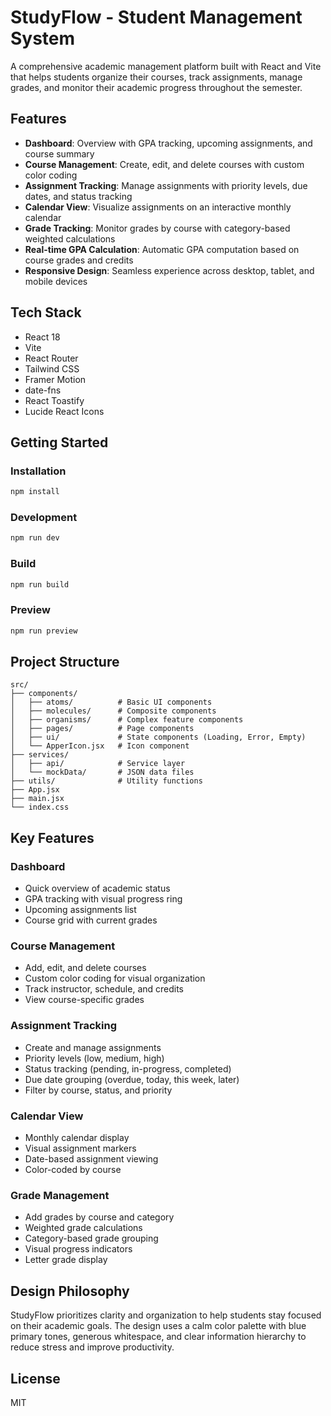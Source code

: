 # StudyFlow - Student Management System

A comprehensive academic management platform built with React and Vite that helps students organize their courses, track assignments, manage grades, and monitor their academic progress throughout the semester.

## Features

- **Dashboard**: Overview with GPA tracking, upcoming assignments, and course summary
- **Course Management**: Create, edit, and delete courses with custom color coding
- **Assignment Tracking**: Manage assignments with priority levels, due dates, and status tracking
- **Calendar View**: Visualize assignments on an interactive monthly calendar
- **Grade Tracking**: Monitor grades by course with category-based weighted calculations
- **Real-time GPA Calculation**: Automatic GPA computation based on course grades and credits
- **Responsive Design**: Seamless experience across desktop, tablet, and mobile devices

## Tech Stack

- React 18
- Vite
- React Router
- Tailwind CSS
- Framer Motion
- date-fns
- React Toastify
- Lucide React Icons

## Getting Started

### Installation

```bash
npm install
```

### Development

```bash
npm run dev
```

### Build

```bash
npm run build
```

### Preview

```bash
npm run preview
```

## Project Structure

```
src/
├── components/
│   ├── atoms/          # Basic UI components
│   ├── molecules/      # Composite components
│   ├── organisms/      # Complex feature components
│   ├── pages/          # Page components
│   ├── ui/             # State components (Loading, Error, Empty)
│   └── ApperIcon.jsx   # Icon component
├── services/
│   ├── api/            # Service layer
│   └── mockData/       # JSON data files
├── utils/              # Utility functions
├── App.jsx
├── main.jsx
└── index.css
```

## Key Features

### Dashboard
- Quick overview of academic status
- GPA tracking with visual progress ring
- Upcoming assignments list
- Course grid with current grades

### Course Management
- Add, edit, and delete courses
- Custom color coding for visual organization
- Track instructor, schedule, and credits
- View course-specific grades

### Assignment Tracking
- Create and manage assignments
- Priority levels (low, medium, high)
- Status tracking (pending, in-progress, completed)
- Due date grouping (overdue, today, this week, later)
- Filter by course, status, and priority

### Calendar View
- Monthly calendar display
- Visual assignment markers
- Date-based assignment viewing
- Color-coded by course

### Grade Management
- Add grades by course and category
- Weighted grade calculations
- Category-based grade grouping
- Visual progress indicators
- Letter grade display

## Design Philosophy

StudyFlow prioritizes clarity and organization to help students stay focused on their academic goals. The design uses a calm color palette with blue primary tones, generous whitespace, and clear information hierarchy to reduce stress and improve productivity.

## License

MIT